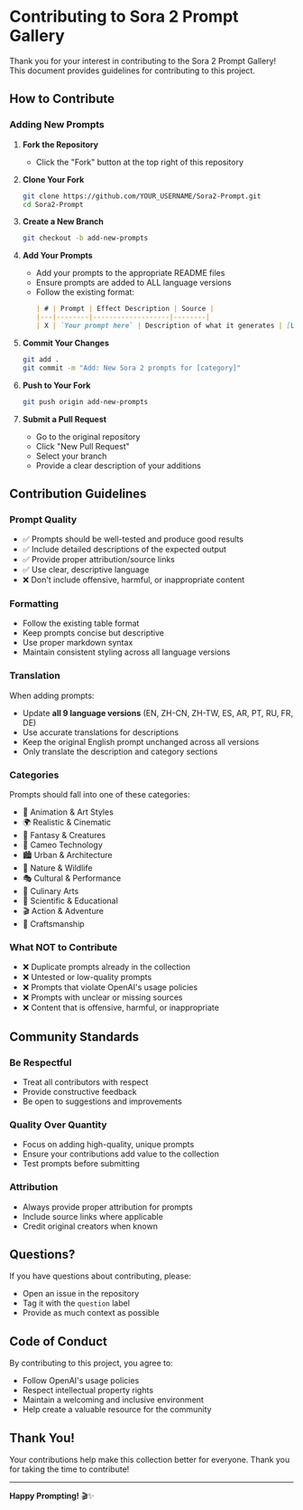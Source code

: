 # Contributing to Sora 2 Prompt Gallery

Thank you for your interest in contributing to the Sora 2 Prompt Gallery! This document provides guidelines for contributing to this project.

## How to Contribute

### Adding New Prompts

1. **Fork the Repository**
   - Click the "Fork" button at the top right of this repository

2. **Clone Your Fork**
   ```bash
   git clone https://github.com/YOUR_USERNAME/Sora2-Prompt.git
   cd Sora2-Prompt
   ```

3. **Create a New Branch**
   ```bash
   git checkout -b add-new-prompts
   ```

4. **Add Your Prompts**
   - Add your prompts to the appropriate README files
   - Ensure prompts are added to ALL language versions
   - Follow the existing format:
     ```markdown
     | # | Prompt | Effect Description | Source |
     |---|--------|-------------------|--------|
     | X | `Your prompt here` | Description of what it generates | [Link](URL) |
     ```

5. **Commit Your Changes**
   ```bash
   git add .
   git commit -m "Add: New Sora 2 prompts for [category]"
   ```

6. **Push to Your Fork**
   ```bash
   git push origin add-new-prompts
   ```

7. **Submit a Pull Request**
   - Go to the original repository
   - Click "New Pull Request"
   - Select your branch
   - Provide a clear description of your additions

## Contribution Guidelines

### Prompt Quality

- ✅ Prompts should be well-tested and produce good results
- ✅ Include detailed descriptions of the expected output
- ✅ Provide proper attribution/source links
- ✅ Use clear, descriptive language
- ❌ Don't include offensive, harmful, or inappropriate content

### Formatting

- Follow the existing table format
- Keep prompts concise but descriptive
- Use proper markdown syntax
- Maintain consistent styling across all language versions

### Translation

When adding prompts:
- Update **all 9 language versions** (EN, ZH-CN, ZH-TW, ES, AR, PT, RU, FR, DE)
- Use accurate translations for descriptions
- Keep the original English prompt unchanged across all versions
- Only translate the description and category sections

### Categories

Prompts should fall into one of these categories:
- 🎨 Animation & Art Styles
- 🌍 Realistic & Cinematic
- 🐉 Fantasy & Creatures
- 👤 Cameo Technology
- 🏙️ Urban & Architecture
- 🌿 Nature & Wildlife
- 🎭 Cultural & Performance
- 🍳 Culinary Arts
- 🔬 Scientific & Educational
- 🎬 Action & Adventure
- 🎨 Craftsmanship

### What NOT to Contribute

- ❌ Duplicate prompts already in the collection
- ❌ Untested or low-quality prompts
- ❌ Prompts that violate OpenAI's usage policies
- ❌ Prompts with unclear or missing sources
- ❌ Content that is offensive, harmful, or inappropriate

## Community Standards

### Be Respectful

- Treat all contributors with respect
- Provide constructive feedback
- Be open to suggestions and improvements

### Quality Over Quantity

- Focus on adding high-quality, unique prompts
- Ensure your contributions add value to the collection
- Test prompts before submitting

### Attribution

- Always provide proper attribution for prompts
- Include source links where applicable
- Credit original creators when known

## Questions?

If you have questions about contributing, please:
- Open an issue in the repository
- Tag it with the `question` label
- Provide as much context as possible

## Code of Conduct

By contributing to this project, you agree to:
- Follow OpenAI's usage policies
- Respect intellectual property rights
- Maintain a welcoming and inclusive environment
- Help create a valuable resource for the community

## Thank You!

Your contributions help make this collection better for everyone. Thank you for taking the time to contribute!

---

**Happy Prompting!** 🎬✨

